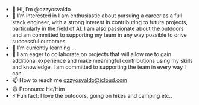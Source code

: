 - 👋 Hi, I’m @ozzyosvaldo
- 👀 I’m interested in I am enthusiastic about pursuing a career as a full stack engineer, with a strong interest in contributing to future projects, particularly in the field of AI. I am also passionate about the outdoors and am committed to supporting my team in any way possible to drive successful outcomes.
- 🌱 I’m currently learning ...
- 💞️ I am eager to collaborate on projects that will allow me to gain additional experience and make meaningful contributions using my skills and knowledge. I am committed to supporting the team in every way I can.
- 📫 How to reach me ozzyosvaldo@icloud.com
- 😄 Pronouns: He/Him
- ⚡ Fun fact: I love the outdoors, going on hikes and camping etc..

<!---
ozzyosvaldo/ozzyosvaldo is a ✨ special ✨ repository because its `README.md` (this file) appears on your GitHub profile.
You can click the Preview link to take a look at your changes.
--->
